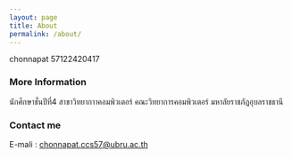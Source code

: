 ```yaml
---
layout: page
title: About
permalink: /about/
---
```

chonnapat
57122420417

### More Information

นักศึกษาชั่นปีที่4 สาขาวิทยากาาคอมพิวเตอร์ คณะวิทยาการคอมพิวเตอร์ มหาลัยราชภัฎอุบลราชธานี

### Contact me

E-mali : chonnapat.ccs57@ubru.ac.th
